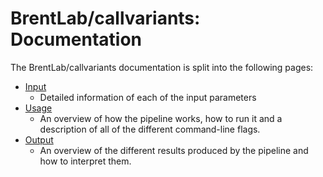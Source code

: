 # BrentLab/callvariants: Documentation

The BrentLab/callvariants documentation is split into the following pages:

- [Input](params.md)
  - Detailed information of each of the input parameters
- [Usage](usage.md)
  - An overview of how the pipeline works, how to run it and a description of all of the different command-line flags.
- [Output](output.md)
  - An overview of the different results produced by the pipeline and how to interpret them.
